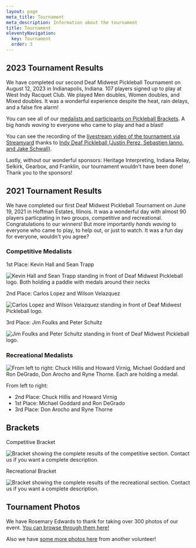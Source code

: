 ```yaml
---
layout: page
meta_title: Tournament
meta_description: Information about the tournament
title: Tournament
eleventyNavigation:
  key: Tournament
  order: 3
---
```


## 2023 Tournament Results

We have completed our second Deaf Midwest Pickleball Tournament on August 12, 2023 in Indianapolis, Indiana. 107 players signed up to play at West Indy Racquet Club. We played Men doubles, Women doubles, and Mixed doubles. It was a wonderful experience despite the heat, rain delays, and a false fire alarm!

You can see all of our <a href="https://pickleballbrackets.com/ptplg.aspx?eid=1f9a5638-4944-4927-b3f4-cd6c048ec73d">medalists and participants on Pickleball Brackets</a>. A big *hands waving* to everyone who came to play and had a blast!

You can see the recording of the <a href="https://www.facebook.com/793958674/videos/195671503496650/">livestream video of the tournament via Streamyard</a> thanks to <a href="https://www.facebook.com/groups/1802484819925445/?__cft__[0]=AZUsqCtsZ8BaD3xxg7gtKqGU3B3pHT2ZsT4uUx6tvtFy_57g3SjjvjuhmI8Gv-IoWxPX5hrG6xT9SZkWaz_4QGQtjqFKYpEKcn34xHlSiGtbNIhLpE4Bfq3UAqRqhTRV4mvmzWejL0stuu4WoxexzPTqIQtcxeqVAmeKSgnqnVmleWeq_iVVsWwiQ_FKoY-GpblpMV3pVKpG12xarRTF-IQ2&__tn__=-UK-y-R">Indy Deaf Pickleball (Justin Perez, Sebastien Ianno, and Jake Schwall)</a>.

Lastly, without our wonderful sponsors: Heritage Interpreting, Indiana Relay, Selkirk, Gearbox, and Franklin, our tournament wouldn't have been done! Thank you to the sponsors!


## 2021 Tournament Results

We have completed our first Deaf Midwest Pickleball Tournament on June 19, 2021 in Hoffman Estates, Illinois. It was a wonderful day with almost 90 players particpating in two groups, competitive and recreational. Congratulations to our winners! But more importantly *hands waving* to everyone who came to play, to help out, or just to watch. It was a fun day for everyone, wouldn't you agree?

### Competitive Medalists

1st Place: Kevin Hall and Sean Trapp

<img class="page_img" src="/images/competitive-winners.jpg" alt="Kevin Hall and Sean Trapp standing in front of Deaf Midwest Pickleball logo. Both holding a paddle with medals around their necks">

2nd Place: Carlos Lopez and Wilson Velazquez

<img class="page_img" src="/images/competitive-second-place.jpg" alt="Carlos Lopez and Wilson Velazquez standing in front of Deaf Midwest Pickleball logo.">

3rd Place: Jim Foulks and Peter Schultz

<img class="page_img" src="/images/competitive-third-place.jpg" alt="Jim Foulks and Peter Schultz standing in front of Deaf Midwest Pickleball logo.">

### Recreational Medalists

<img class="page_img" src="/images/recreational-medalists.jpg" alt="From left to right: Chuck Hillis and Howard Virnig, Michael Goddard and Ron DeGrado, Don Arocho and Ryne Thorne. Each are holding a medal.">

From left to right:

- 2nd Place: Chuck Hillis and Howard Virnig
- 1st Place: Michael Goddard and Ron DeGrado
- 3rd Place: Don Arocho and Ryne Thorne

## Brackets

Competitive Bracket

<img class="page_img" src="/images/competitive-bracket.jpg" alt="Bracket showing the complete results of the competitive section. Contact us if you want a complete description.">

Recreational Bracket

<img class="page_img" src="/images/recreational-bracket.jpg" alt="Bracket showing the complete results of the recreational section. Contact us if you want a complete description.">

## <a name="tournament-photos"></a> Tournament Photos
We have Rosemary Edwards to thank for taking over 300 photos of our event. <a href="https://1drv.ms/u/s!Alqd7fTp9kKDhhDmLTs0tHmasitI?e=YmEkO5">You can browse through them here!</a>

Also we have <a href="https://photos.google.com/share/AF1QipOiW9uRXS3hBGqvRL1cmrJCou8sw_HATq-DIRVqNLD_yXg347u8ar2pKASXbbFgmg?key=RTEzbU1uVHRtaUtXbGRXaWhKX2JuYkF4dkVuNDh3">some more photos here</a> from another volunteer!